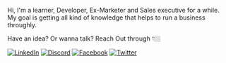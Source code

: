 Hi, I'm a learner, Developer, Ex-Marketer and Sales executive for a while. 
My goal is getting all kind of knowledge that helps to run a business throughly. 

Have an idea? Or wanna talk? Reach Out through 👇🏼

[![LinkedIn](https://img.icons8.com/color/48/000000/linkedin.png)](https://www.linkedin.com/in/abdulsaboor2004/) [![Discord](https://img.icons8.com/color/48/000000/discord.png)](https://discord.com/users/abdulsaboor2004) [![Facebook](https://img.icons8.com/color/48/000000/facebook-new.png)](https://www.facebook.com/abdulsaboor2004/) [![Twitter](https://img.icons8.com/color/48/000000/twitter.png)](https://twitter.com/AbdulSaboor2004)

<!---
Abdulsaboor2004/Abdulsaboor2004 is a ✨ special ✨ repository because its `README.md` (this file) appears on your GitHub profile.
You can click the Preview link to take a look at your changes.
--->
